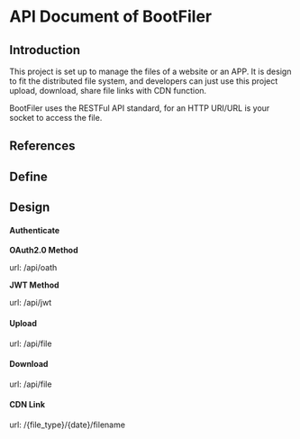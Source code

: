 # API Document of BootFiler

## Introduction

This project is set up to manage the files of a website or an APP. It is design to  fit the distributed file system, and developers can just use this project upload, download, share file links with CDN function.

BootFiler uses the RESTFul API standard, for an HTTP URI/URL is your socket to access the file.

## References

## Define

## Design

#### Authenticate

**OAuth2.0 Method**

url:
/api/oath

**JWT Method**

url:
/api/jwt

#### Upload

url:
/api/file

#### Download

url:
/api/file

#### CDN Link

url:
/{file_type}/{date}/filename